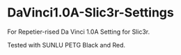 # DaVinci1.0A-Slic3r-Settings

For Repetier-rised Da Vinci 1.0A Setting for Slic3r.

Tested with SUNLU PETG Black and Red.
